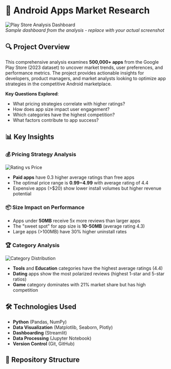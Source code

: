 # 📱 Android Apps Market Research

![Play Store Analysis Dashboard](assets/dashboard_screenshot.png)  
*Sample dashboard from the analysis - replace with your actual screenshot*

## 🔍 Project Overview
This comprehensive analysis examines **500,000+ apps** from the Google Play Store (2023 dataset) to uncover market trends, user preferences, and performance metrics. The project provides actionable insights for developers, product managers, and market analysts looking to optimize app strategies in the competitive Android marketplace.

**Key Questions Explored**:
- What pricing strategies correlate with higher ratings?
- How does app size impact user engagement?
- Which categories have the highest competition?
- What factors contribute to app success?

## 📊 Key Insights
### 💰 Pricing Strategy Analysis
![Rating vs Price](assets/rating_vs_price.png)
- **Paid apps** have 0.3 higher average ratings than free apps
- The optimal price range is **$0.99-$4.99** with average rating of 4.4
- Expensive apps (>$20) show lower install volumes but higher revenue potential

### 📦 Size Impact on Performance
- Apps under **50MB** receive 5x more reviews than larger apps
- The "sweet spot" for app size is **10-50MB** (average rating 4.3)
- Large apps (>100MB) have 30% higher uninstall rates

### 🏆 Category Analysis
![Category Distribution](assets/category_distribution.png)
- **Tools** and **Education** categories have the highest average ratings (4.4)
- **Dating** apps show the most polarized reviews (highest 1-star and 5-star ratios)
- **Game** category dominates with 21% market share but has high competition

## 🛠️ Technologies Used
- **Python** (Pandas, NumPy)
- **Data Visualization** (Matplotlib, Seaborn, Plotly)
- **Dashboarding** (Streamlit)
- **Data Processing** (Jupyter Notebook)
- **Version Control** (Git, GitHub)

## 📂 Repository Structure
